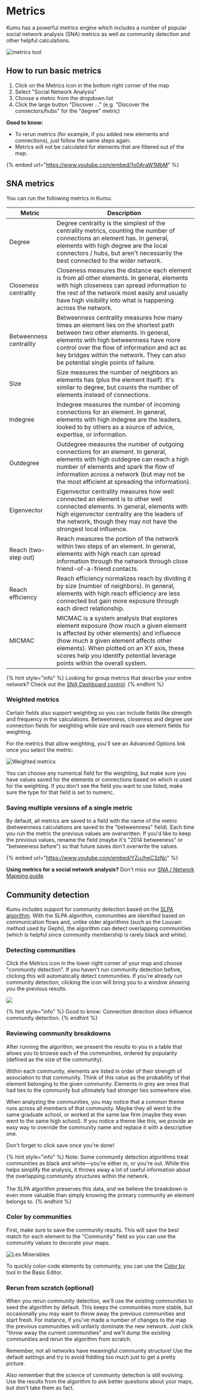 # Metrics

Kumu has a powerful metrics engine which includes a number of popular social network analysis (SNA) metrics as well as community detection and other helpful calculations.

![metrics tool](../images/metrics-degree.png)

## How to run basic metrics

1. Click on the Metrics icon in the bottom right corner of the map
2. Select "Social Network Analysis"
3. Choose a metric from the dropdown list
4. Click the large button "Discover ..." (e.g. "Discover the connectors/hubs" for the "degree" metric)

**Good to know:**

* To rerun metrics (for example, if you added new elements and connections), just follow the same steps again.
* Metrics will not be calculated for elements that are filtered out of the map.

{% embed url="https://www.youtube.com/embed/1o0AraW1MbM" %}

## SNA metrics

You can run the following metrics in Kumu:

| Metric                 | Description                                                                                                                                                                                                                                                                                               |
| ---------------------- | --------------------------------------------------------------------------------------------------------------------------------------------------------------------------------------------------------------------------------------------------------------------------------------------------------- |
| Degree                 | Degree centrality is the simplest of the centrality metrics, counting the number of connections an element has. In general, elements with high degree are the local connectors / hubs, but aren't necessarily the best connected to the wider network.                                                    |
| Closeness centrality   | Closeness measures the distance each element is from all other elements. In general, elements with high closeness can spread information to the rest of the network most easily and usually have high visibility into what is happening across the network.                                               |
| Betweenness centrality | Betweenness centrality measures how many times an element lies on the shortest path between two other elements. In general, elements with high betweenness have more control over the flow of information and act as key bridges within the network. They can also be potential single points of failure. |
| Size                   | Size measures the number of neighbors an elements has (plus the element itself). It's similar to degree, but counts the number of elements instead of connections.                                                                                                                                        |
| Indegree               | Indegree measures the number of incoming connections for an element. In general, elements with high indegree are the leaders, looked to by others as a source of advice, expertise, or information.                                                                                                       |
| Outdegree              | Outdegree measures the number of outgoing connections for an element. In general, elements with high outdegree can reach a high number of elements and spark the flow of information across a network (but may not be the most efficient at spreading the information).                                   |
| Eigenvector            | Eigenvector centrality measures how well connected an element is to other well connected elements. In general, elements with high eigenvector centrality are the leaders of the network, though they may not have the strongest local influence.                                                          |
| Reach (two-step out)   | Reach measures the portion of the network within two steps of an element. In general, elements with high reach can spread information through the network through close friend-of-a-friend contacts.                                                                                                      |
| Reach efficiency       | Reach efficiency normalizes reach by dividing it by size (number of neighbors). In general, elements with high reach efficiency are less connected but gain more exposure through each direct relationship.                                                                                               |
| MICMAC                 | MICMAC is a system analysis that explores element exposure (how much a given element is affected by other elements) and influence (how much a given element affects other elements). When plotted on an XY axis, these scores help you identify potential leverage points within the overall system.      |

{% hint style="info" %}
Looking for group metrics that describe your entire network? Check out the [SNA Dashboard control](controls/sna-dashboard-control.md).
{% endhint %}

### Weighted metrics

Certain fields also support weighting so you can include fields like strength and frequency in the calculations. Betweenness, closeness and degree use connection fields for weighting while size and reach use element fields for weighting.

For the metrics that allow weighting, you'll see an Advanced Options link once you select the metric:

![Weighted metrics](../images/weighted-metrics.jpg)

You can choose any numerical field for the weighting, but make sure you have values saved for the elements or connections based on which is used for the weighting. If you don't see the field you want to use listed, make sure the type for that field is set to numeric.

### Saving multiple versions of a single metric

By default, all metrics are saved to a field with the name of the metric (betweenness calculations are saved to the "betweenness" field). Each time you run the metric the previous values are overwritten. If you'd like to keep the previous values, rename the field (maybe it's "2014 betweeness" or "betweeness before") so that future saves don't overwrite the values.

{% embed url="https://www.youtube.com/embed/YZuJheC3zNc" %}

**Using metrics for a social network analysis?** Don't miss our [SNA / Network Mapping guide](../disciplines/sna-network-mapping.md).

## Community detection

Kumu includes support for community detection based on the [SLPA algorithm](https://scholar.google.com/scholar?q=slpa+community+detection). With the SLPA algorithm, communities are identified based on communication flows and, unlike older algorithms (such as the Louvain method used by Gephi), the algorithm can detect overlapping communities (which is helpful since community membership is rarely black and white).

### Detecting communities

Click the Metrics icon in the lower right corner of your map and choose "community detection". If you haven't run community detection before, clicking this will automatically detect communities. If you're already run community detection, clicking the icon will bring you to a window showing you the previous results.

![](../images/community-results.jpg)

{% hint style="info" %}
Good to know: Connection direction _does_ influence community detection.
{% endhint %}

### Reviewing community breakdowns

After running the algorithm, we present the results to you in a table that allows you to browse each of the communities, ordered by popularity (defined as the size of the community).

Within each community, elements are listed in order of their strength of association to that community. Think of this value as the probability of that element belonging to the given community. Elements in grey are ones that had ties to the community but ultimately had stronger ties somewhere else.

When analyzing the communities, you may notice that a common theme runs across all members of that community. Maybe they all went to the same graduate school, or worked at the same law firm (maybe they even went to the same high school). If you notice a theme like this, we provide an easy way to override the community name and replace it with a descriptive one.

Don't forget to click save once you're done!

{% hint style="info" %}
Note: Some community detection algorithms treat communities as black and white—you're either in, or you're out. While this helps simplify the analysis, it throws away a lot of useful information about the overlapping community structures within the network.\
\
The SLPA algorithm preserves this data, and we believe the breakdown is even more valuable than simply knowing the primary community an element belongs to.
{% endhint %}

### Color by communities

First, make sure to save the community results. This will save the best match for each element to the "Community" field so you can use the community values to decorate your maps.

![Les Miserables](../images/les-mis.jpg)

To quickly color-code elements by community, you can use the [Color by](decorate.md#color-by) tool in the Basic Editor.

### Rerun from scratch (optional)

When you rerun community detection, we'll use the existing communities to seed the algorithm by default. This keeps the communities more stable, but occasionally you may want to throw away the previous communities and start fresh. For instance, if you've made a number of changes to the map the previous communities will unfairly dominate the new network. Just click "throw away the current communities" and we'll dump the existing communities and rerun the algorithm from scratch.

Remember, not all networks have meaningful community structure! Use the default settings and try to avoid fiddling too much just to get a pretty picture.

Also remember that the science of community detection is still evolving. Use the results from the algorithm to ask better questions about your maps, but don't take them as fact.
